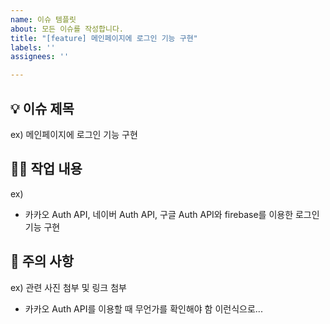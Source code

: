 ```yaml
---
name: 이슈 템플릿
about: 모든 이슈를 작성합니다.
title: "[feature] 메인페이지에 로그인 기능 구현"
labels: ''
assignees: ''

---
```


## 💡 이슈 제목
ex) 메인페이지에 로그인 기능 구현



## 🧑‍💻 작업 내용
ex)
 - 카카오 Auth API, 네이버 Auth API, 구글 Auth API와 firebase를 이용한 로그인 기능 구현



## 📢 주의 사항

ex) 관련 사진 첨부 및 링크 첨부
 - 카카오 Auth API를 이용할 때 무언가를 확인해야 함
이런식으로...
